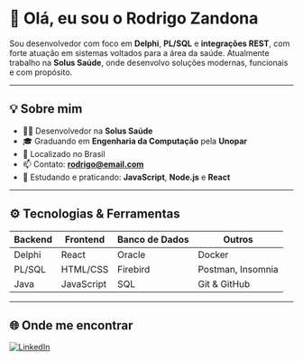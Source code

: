 # 👋 Olá, eu sou o Rodrigo Zandona

Sou desenvolvedor com foco em **Delphi**, **PL/SQL** e **integrações REST**, com forte atuação em sistemas voltados para a área da saúde. Atualmente trabalho na **Solus Saúde**, onde desenvolvo soluções modernas, funcionais e com propósito.

---

## 💡 Sobre mim

- 👨‍💻 Desenvolvedor na **Solus Saúde**
- 🎓 Graduando em **Engenharia da Computação** pela **Unopar**
- 📍 Localizado no Brasil
- 📫 Contato: **rodrigo@email.com**
- 💬 Estudando e praticando: **JavaScript**, **Node.js** e **React** 

---

## ⚙️ Tecnologias & Ferramentas

| Backend         | Frontend     | Banco de Dados | Outros            |
|----------------|--------------|----------------|-------------------|
| Delphi         | React        | Oracle         | Docker            |
| PL/SQL         | HTML/CSS     | Firebird       | Postman, Insomnia |
| Java           | JavaScript   | SQL            | Git & GitHub      |

---

## 🌐 Onde me encontrar

[![LinkedIn](https://img.shields.io/badge/-LinkedIn-0A66C2?style=for-the-badge&logo=linkedin&logoColor=white)](https://www.linkedin.com/in/rodrigo-zandona-3a723811a)

